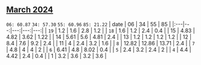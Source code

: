 ## [March 2024](2024-03.csv)

`06: 60.87` `34: 57.30` `55: 60.96` `85: 21.22` 
| date | 06 | 34 | 55 | 85 |
|:---|---:|---:|---:|---:|
| `19` | 1.2 | 1.6 | 2.8 | 1.2 <tr></tr>|
| `18` | 1.6 | 1.2 | 2.4 | 0.4 <tr></tr>|
| 15 | 4.83 | 4.82 | 3.62 | 1.22 <tr></tr>|
| 14 | 5.61 | 5.6 | 4.81 | 2.4 <tr></tr>|
| 13 | 1.2 | 1.2 | 1.2 | 1.2 <tr></tr>|
| 12 | 8.4 | 7.6 | 9.2 | 2.4 <tr></tr>|
| 11 | 4 | 2.4 | 3.2 | 1.6 <tr></tr>|
| `8` | 12.82 | 12.86 | 13.71 | 2.4 <tr></tr>|
| `7` | 4.8 | 4 | 4 | 2 <tr></tr>|
| `6` | 6.41 | 4.8 | 8.02 | 0.4 <tr></tr>|
| `5` | 2.4 | 3.2 | 2.4 | 2 <tr></tr>|
| `4` | 4.4 | 4.42 | 2.4 | 0.4 <tr></tr>|
| 1 | 3.2 | 3.6 | 3.2 | 3.6 <tr></tr>|

